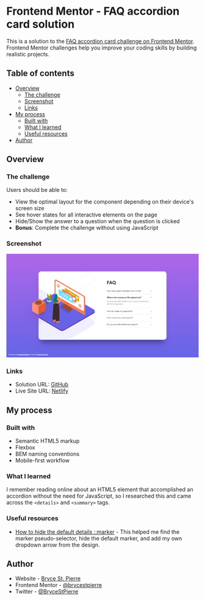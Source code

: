 # Frontend Mentor - FAQ accordion card solution

This is a solution to the [FAQ accordion card challenge on Frontend Mentor](https://www.frontendmentor.io/challenges/faq-accordion-card-XlyjD0Oam). Frontend Mentor challenges help you improve your coding skills by building realistic projects. 

## Table of contents

- [Overview](#overview)
  - [The challenge](#the-challenge)
  - [Screenshot](#screenshot)
  - [Links](#links)
- [My process](#my-process)
  - [Built with](#built-with)
  - [What I learned](#what-i-learned)
  - [Useful resources](#useful-resources)
- [Author](#author)

## Overview

### The challenge

Users should be able to:

- View the optimal layout for the component depending on their device's screen size
- See hover states for all interactive elements on the page
- Hide/Show the answer to a question when the question is clicked
- **Bonus**: Complete the challenge without using JavaScript

### Screenshot

![](./screenshot.png)

### Links

- Solution URL: [GitHub](https://github.com/BryceStPierre/fm-faq-accordion-card)
- Live Site URL: [Netlify](https://bsp-faq-accordion-card.netlify.app)

## My process

### Built with

- Semantic HTML5 markup
- Flexbox
- BEM naming conventions
- Mobile-first workflow

### What I learned

I remember reading online about an HTML5 element that accomplished an accordion without the need for JavaScript, so I researched this and came across the `<details>` and `<summary>` tags.

### Useful resources

- [How to hide the default details ::marker](https://stackoverflow.com/questions/56758098/how-to-position-detail-marker-to-come-after-summary) - This helped me find the marker pseudo-selector, hide the default marker, and add my own dropdown arrow from the design. 

## Author

- Website - [Bryce St. Pierre](https://www.brycestpierre.com)
- Frontend Mentor - [@brycestpierre](https://www.frontendmentor.io/profile/brycestpierre)
- Twitter - [@BryceStPierre](https://www.twitter.com/BryceStPierre)
